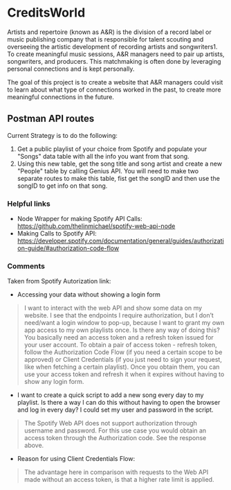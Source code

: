 # CreditsWorld

Artists and repertoire (known as A&R) is the division of a record label or music publishing company that is responsible for talent scouting and overseeing the artistic development of recording artists and songwriters1. To create meaningful music sessions, A&R managers need to pair up artists, songwriters, and producers. This matchmaking is often done by leveraging personal connections and is kept personally. 

The goal of this project is to create a website that A&R managers could visit to learn about what type of connections worked in the past, to create more meaningful connections in the future.
## Postman API routes 
Current Strategy is to do the following:
1. Get a public playlist of your choice from Spotify and populate your "Songs" data table with all the info you want from that song. 
2. Using this new table, get the song title and song artist and create a new "People" table by calling Genius API. You will need to make two separate routes to make this table, fist get the songID and then use the songID to get info on that song. 

### Helpful links 
* Node Wrapper for making Spotify API Calls: https://github.com/thelinmichael/spotify-web-api-node
* Making Calls to Spotify API: https://developer.spotify.com/documentation/general/guides/authorization-guide/#authorization-code-flow

### Comments 
Taken from Spotify Autorization link: 
* Accessing your data without showing a login form
> I want to interact with the web API and show some data on my website. I see that the endpoints I require authorization, but I don’t need/want a login window to pop-up, because I want to grant my own app access to my own playlists once. Is there any way of doing this?
You basically need an access token and a refresh token issued for your user account. To obtain a pair of access token - refresh token, follow the Authorization Code Flow (if you need a certain scope to be approved) or Client Credentials (if you just need to sign your request, like when fetching a certain playlist). Once you obtain them, you can use your access token and refresh it when it expires without having to show any login form.
* I want to create a quick script to add a new song every day to my playlist. Is there a way I can do this without having to open the browser and log in every day? I could set my user and password in the script.
> The Spotify Web API does not support authorization through username and password. For this use case you would obtain an access token through the Authorization code. See the response above.

* Reason for using Client Credentials Flow:
> The advantage here in comparison with requests to the Web API made without an access token, is that a higher rate limit is applied.
